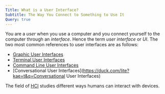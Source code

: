 ```yaml
---
Title: What is a User Interface?
Subtitle: The Way You Connect to Something to Use It
Query: true
---
```


You are a *user* when you use a computer and you connect yourself to the computer through an *interface*. Hence the term *user interface* or *UI*. The two most common references to user interfaces are as follows:

* [Graphic User Interfaces](./graphic/)
* [Terminal User Interfaces](./terminal)
* [Command Line User Interfaces](./command)
* [Conversational User Interfaces](https://duck.com/lite?kae=t&q=Conversational User Interfaces)

The field of [HCI](../) studies different ways humans can interact with devices.
